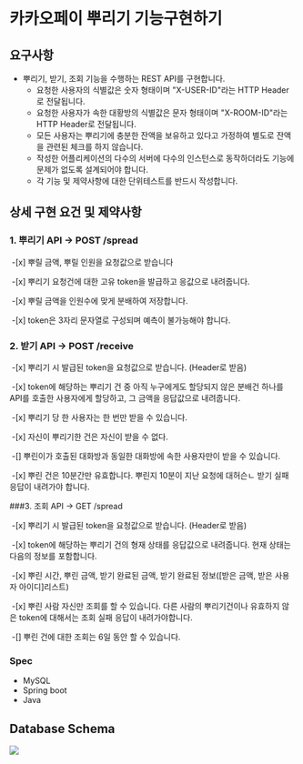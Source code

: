 # 카카오페이 뿌리기 기능구현하기



## 요구사항

- 뿌리기, 받기, 조회 기능을 수행하는 REST API를 구현합니다.
  - 요청한 사용자의 식별값은 숫자 형태이며 "X-USER-ID"라는 HTTP Header로 전달됩니다.
  - 요청한 사용자가 속한 대황방의 식별값은 문자 형태이며 "X-ROOM-ID"라는 HTTP Header로 전달됩니다.
  - 모든 사용자는 뿌리기에 충분한 잔액을 보유하고 있다고 가정하여 별도로 잔액을 관련된 체크를 하지 않습니다.
  - 작성한 어플리케이션의 다수의 서버에 다수의 인스턴스로 동작하더라도 기능에 문제가 없도록 설계되어야 합니다.
  - 각 기능 및 제약사항에 대한 단위테스트를 반드시 작성합니다.



## 상세 구현 요건 및 제약사항

### 1. 뿌리기 API -> POST /spread

​		-[x] 뿌릴 금액, 뿌릴 인원을 요청값으로 받습니다

​		-[x] 뿌리기 요청건에 대한 고유 token을 발급하고 응값으로 내려줍니다.

​		-[x] 뿌릴 금액을 인원수에 맞게 분배하여 저장합니다.

​		-[x] token은 3자리 문자열로 구성되며 예측이 불가능해야 합니다.

### 2. 받기 API -> POST /receive

​		-[x] 뿌리기 시 발급된 token을 요청값으로 받습니다. (Header로 받음)

​		-[x] token에 해당하는 뿌리기 건 중 아직 누구에게도 할당되지 않은 분배건 하나를 API를 호출한 사용자에게 할당하고, 그 금액을 응답값으로 내려줍니다.

​		-[x] 뿌리기 당 한 사용자는 한 번만 받을 수 있습니다.

​		-[x] 자신이 뿌리기한 건은 자신이 받을 수 없다.

​		-[] 뿌린이가 호출된 대화방과 동일한 대화방에 속한 사용자만이 받을 수 있습니다.

​		-[x] 뿌린 건은 10분간만 유효합니다. 뿌린지 10분이 지난 요청에 대허슨ㄴ 받기 실패 응답이 내려가야 합니다.

###3. 조회 API -> GET /spread

​		-[x] 뿌리기 시 발급된 token을 요청값으로 받습니다. (Header로 받음)

​		-[x] token에 해당하는 뿌리기 건의 형재 상태를 응답값으로 내려줍니다. 현재 상태는 다음의 정보를 포함합니다.

​		-[x] 뿌린 시간, 뿌린 금액, 받기 완료된 금액, 받기 완료된 정보([받은 금액, 받은 사용자 아이디]리스트)

​		-[x] 뿌린 사람 자신만 조회를 할 수 있습니다. 다른 사람의 뿌리기건이나 유효하지 않은 token에 대해서는 조회 실패 응답이 내려가야합니다.

​		-[] 뿌린 건에 대한 조회는 6일 동안 할 수 있습니다.

### Spec

- MySQL
- Spring boot
- Java



## Database Schema
![](https://drive.google.com/file/d/1yM-XspyLkn3uVvIHg12CvjuFLWAA3Blp/view?usp=sharing)
